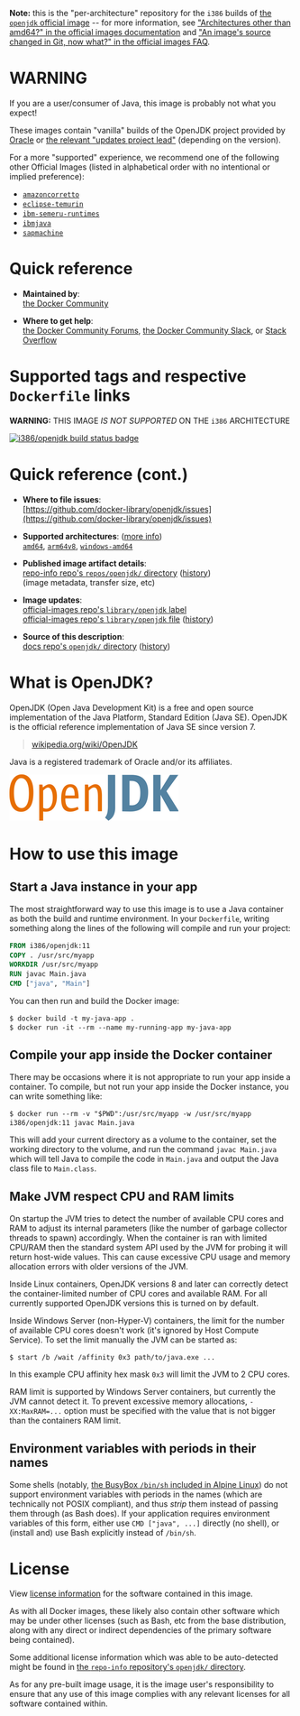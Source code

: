 <!--

********************************************************************************

WARNING:

    DO NOT EDIT "openjdk/README.md"

    IT IS AUTO-GENERATED

    (from the other files in "openjdk/" combined with a set of templates)

********************************************************************************

-->

**Note:** this is the "per-architecture" repository for the `i386` builds of [the `openjdk` official image](https://hub.docker.com/_/openjdk) -- for more information, see ["Architectures other than amd64?" in the official images documentation](https://github.com/docker-library/official-images#architectures-other-than-amd64) and ["An image's source changed in Git, now what?" in the official images FAQ](https://github.com/docker-library/faq#an-images-source-changed-in-git-now-what).

# **WARNING**

If you are a user/consumer of Java, this image is probably not what you expect!

These images contain "vanilla" builds of the OpenJDK project provided by [Oracle](https://jdk.java.net/) or [the relevant "updates project lead"](https://github.com/docker-library/openjdk/issues/320#issuecomment-494050246) (depending on the version).

For a more "supported" experience, we recommend one of the following other Official Images (listed in alphabetical order with no intentional or implied preference):

-	[`amazoncorretto`](https://hub.docker.com/_/amazoncorretto)
-	[`eclipse-temurin`](https://hub.docker.com/_/eclipse-temurin)
-	[`ibm-semeru-runtimes`](https://hub.docker.com/_/ibm-semeru-runtimes)
-	[`ibmjava`](https://hub.docker.com/_/ibmjava)
-	[`sapmachine`](https://hub.docker.com/_/sapmachine)

# Quick reference

-	**Maintained by**:  
	[the Docker Community](https://github.com/docker-library/openjdk)

-	**Where to get help**:  
	[the Docker Community Forums](https://forums.docker.com/), [the Docker Community Slack](https://dockr.ly/slack), or [Stack Overflow](https://stackoverflow.com/search?tab=newest&q=docker)

# Supported tags and respective `Dockerfile` links

**WARNING:** THIS IMAGE *IS NOT SUPPORTED* ON THE `i386` ARCHITECTURE

[![i386/openjdk build status badge](https://img.shields.io/jenkins/s/https/doi-janky.infosiftr.net/job/multiarch/job/i386/job/openjdk.svg?label=i386/openjdk%20%20build%20job)](https://doi-janky.infosiftr.net/job/multiarch/job/i386/job/openjdk/)

# Quick reference (cont.)

-	**Where to file issues**:  
	[https://github.com/docker-library/openjdk/issues](https://github.com/docker-library/openjdk/issues)

-	**Supported architectures**: ([more info](https://github.com/docker-library/official-images#architectures-other-than-amd64))  
	[`amd64`](https://hub.docker.com/r/amd64/openjdk/), [`arm64v8`](https://hub.docker.com/r/arm64v8/openjdk/), [`windows-amd64`](https://hub.docker.com/r/winamd64/openjdk/)

-	**Published image artifact details**:  
	[repo-info repo's `repos/openjdk/` directory](https://github.com/docker-library/repo-info/blob/master/repos/openjdk) ([history](https://github.com/docker-library/repo-info/commits/master/repos/openjdk))  
	(image metadata, transfer size, etc)

-	**Image updates**:  
	[official-images repo's `library/openjdk` label](https://github.com/docker-library/official-images/issues?q=label%3Alibrary%2Fopenjdk)  
	[official-images repo's `library/openjdk` file](https://github.com/docker-library/official-images/blob/master/library/openjdk) ([history](https://github.com/docker-library/official-images/commits/master/library/openjdk))

-	**Source of this description**:  
	[docs repo's `openjdk/` directory](https://github.com/docker-library/docs/tree/master/openjdk) ([history](https://github.com/docker-library/docs/commits/master/openjdk))

# What is OpenJDK?

OpenJDK (Open Java Development Kit) is a free and open source implementation of the Java Platform, Standard Edition (Java SE). OpenJDK is the official reference implementation of Java SE since version 7.

> [wikipedia.org/wiki/OpenJDK](http://en.wikipedia.org/wiki/OpenJDK)

Java is a registered trademark of Oracle and/or its affiliates.

![logo](https://raw.githubusercontent.com/docker-library/docs/a3439b66b7980d1811f6b3835a3c541747172970/openjdk/logo.png)

# How to use this image

## Start a Java instance in your app

The most straightforward way to use this image is to use a Java container as both the build and runtime environment. In your `Dockerfile`, writing something along the lines of the following will compile and run your project:

```dockerfile
FROM i386/openjdk:11
COPY . /usr/src/myapp
WORKDIR /usr/src/myapp
RUN javac Main.java
CMD ["java", "Main"]
```

You can then run and build the Docker image:

```console
$ docker build -t my-java-app .
$ docker run -it --rm --name my-running-app my-java-app
```

## Compile your app inside the Docker container

There may be occasions where it is not appropriate to run your app inside a container. To compile, but not run your app inside the Docker instance, you can write something like:

```console
$ docker run --rm -v "$PWD":/usr/src/myapp -w /usr/src/myapp i386/openjdk:11 javac Main.java
```

This will add your current directory as a volume to the container, set the working directory to the volume, and run the command `javac Main.java` which will tell Java to compile the code in `Main.java` and output the Java class file to `Main.class`.

## Make JVM respect CPU and RAM limits

On startup the JVM tries to detect the number of available CPU cores and RAM to adjust its internal parameters (like the number of garbage collector threads to spawn) accordingly. When the container is ran with limited CPU/RAM then the standard system API used by the JVM for probing it will return host-wide values. This can cause excessive CPU usage and memory allocation errors with older versions of the JVM.

Inside Linux containers, OpenJDK versions 8 and later can correctly detect the container-limited number of CPU cores and available RAM. For all currently supported OpenJDK versions this is turned on by default.

Inside Windows Server (non-Hyper-V) containers, the limit for the number of available CPU cores doesn't work (it's ignored by Host Compute Service). To set the limit manually the JVM can be started as:

```console
$ start /b /wait /affinity 0x3 path/to/java.exe ...
```

In this example CPU affinity hex mask `0x3` will limit the JVM to 2 CPU cores.

RAM limit is supported by Windows Server containers, but currently the JVM cannot detect it. To prevent excessive memory allocations, `-XX:MaxRAM=...` option must be specified with the value that is not bigger than the containers RAM limit.

## Environment variables with periods in their names

Some shells (notably, [the BusyBox `/bin/sh` included in Alpine Linux](https://github.com/docker-library/openjdk/issues/135)) do not support environment variables with periods in the names (which are technically not POSIX compliant), and thus *strip* them instead of passing them through (as Bash does). If your application requires environment variables of this form, either use `CMD ["java", ...]` directly (no shell), or (install and) use Bash explicitly instead of `/bin/sh`.

# License

View [license information](http://openjdk.java.net/legal/gplv2+ce.html) for the software contained in this image.

As with all Docker images, these likely also contain other software which may be under other licenses (such as Bash, etc from the base distribution, along with any direct or indirect dependencies of the primary software being contained).

Some additional license information which was able to be auto-detected might be found in [the `repo-info` repository's `openjdk/` directory](https://github.com/docker-library/repo-info/tree/master/repos/openjdk).

As for any pre-built image usage, it is the image user's responsibility to ensure that any use of this image complies with any relevant licenses for all software contained within.
